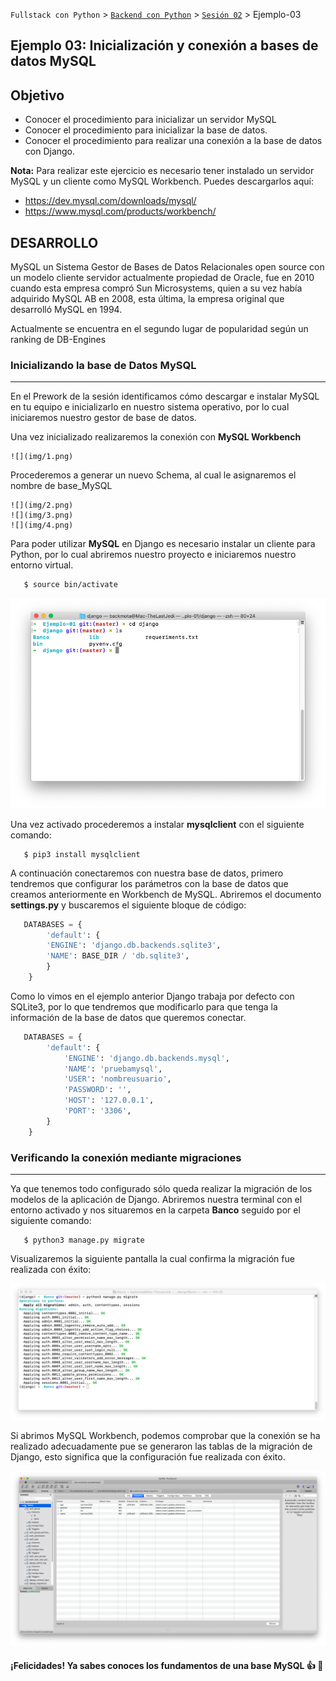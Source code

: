 `Fullstack con Python` > [`Backend con Python`](../../Readme.md) > [`Sesión 02`](../Readme.md) > Ejemplo-03


## Ejemplo 03: Inicialización y conexión a bases de datos MySQL
## Objetivo

- Conocer el procedimiento para inicializar un servidor MySQL
- Conocer el procedimiento para inicializar la base de datos.
- Conocer el procedimiento para realizar una conexión a la base de datos con Django.


__Nota:__ Para realizar este ejercicio es necesario tener instalado un servidor MySQL y un cliente como MySQL Workbench. Puedes descargarlos aquí:
- https://dev.mysql.com/downloads/mysql/
- https://www.mysql.com/products/workbench/ 


## DESARROLLO

MySQL un Sistema Gestor de Bases de Datos Relacionales open source con un modelo cliente servidor actualmente propiedad de Oracle, fue en 2010 cuando esta empresa compró Sun Microsystems, quien a su vez había adquirido MySQL AB en 2008, esta última, la empresa original que desarrolló MySQL en 1994.

Actualmente se encuentra en el segundo lugar de popularidad según un ranking de DB-Engines

### Inicializando la base de Datos MySQL
***

En el Prework de la sesión identificamos cómo descargar e instalar MySQL en tu equipo e inicializarlo en nuestro sistema operativo, por lo cual iniciaremos nuestro gestor de base de datos.

Una vez inicializado realizaremos la conexión con __MySQL Workbench__

	![](img/1.png)

Procederemos a generar un nuevo Schema, al cual le asignaremos el nombre de base_MySQL

	![](img/2.png)
	![](img/3.png)
	![](img/4.png)

Para poder utilizar __MySQL__ en Django es necesario instalar un cliente para Python, por lo cual abriremos nuestro proyecto e iniciaremos nuestro entorno virtual.

```console
   $ source bin/activate
```
   ![](img/5.png)

Una vez activado procederemos a instalar __mysqlclient__ con el siguiente comando:

```console
   $ pip3 install mysqlclient
 ```

A continuación conectaremos con nuestra base de datos, primero tendremos que configurar los parámetros con la base de datos que creamos anteriormente en Workbench de MySQL. Abriremos el documento __settings.py__ y buscaremos el siguiente bloque de código:

```python
   DATABASES = {
    	'default': {
        'ENGINE': 'django.db.backends.sqlite3',
        'NAME': BASE_DIR / 'db.sqlite3',
    	}
	}
```

Como lo vimos en el ejemplo anterior Django trabaja por defecto con SQLite3, por lo que tendremos que modificarlo para que tenga la información de la base de datos que queremos conectar.

```python
   DATABASES = {
        'default': {
            'ENGINE': 'django.db.backends.mysql',
            'NAME': 'pruebamysql',
            'USER': 'nombreusuario',
            'PASSWORD': '',
            'HOST': '127.0.0.1',
            'PORT': '3306',
        }
    }
```

### Verificando la conexión mediante migraciones
***

Ya que tenemos todo configurado sólo queda realizar la migración de los modelos de la aplicación de Django. Abriremos nuestra terminal con el entorno activado y nos situaremos en la carpeta __Banco__ seguido por el siguiente comando:

```console
   $ python3 manage.py migrate
```
Visualizaremos la siguiente pantalla la cual confirma la migración fue realizada con éxito:

![](img/10.png)

Si abrimos MySQL Workbench, podemos comprobar que la conexión se ha realizado adecuadamente pue se generaron las tablas de la migración de Django, esto significa que la configuración fue realizada con éxito.

![](img/11.png)

#### ¡Felicidades! Ya sabes conoces los fundamentos de una base MySQL :+1: :1st_place_medal: